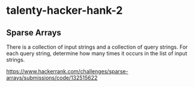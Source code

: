 # talenty-hacker-hank-2

## Sparse Arrays
There is a collection of input strings and a collection of query strings. For each query string, determine how many times it occurs in the list of input strings. 

https://www.hackerrank.com/challenges/sparse-arrays/submissions/code/132515622
